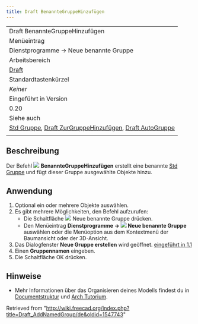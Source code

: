 ```yaml
---
title: Draft BenannteGruppeHinzufügen
---
```

|  |
| --- |
| Draft BenannteGruppeHinzufügen |
| Menüeintrag |
| Dienstprogramme → Neue benannte Gruppe |
| Arbeitsbereich |
| [Draft](/Draft_Workbench/de "Draft Workbench/de") |
| Standardtastenkürzel |
| *Keiner* |
| Eingeführt in Version |
| 0.20 |
| Siehe auch |
| [Std Gruppe](/Std_Group/de "Std Group/de"), [Draft ZurGruppeHinzufügen](/Draft_AddToGroup/de "Draft AddToGroup/de"), [Draft AutoGruppe](/Draft_AutoGroup/de "Draft AutoGroup/de") |
|  |

## Beschreibung

Der Befehl ![](/images/Draft_AddNamedGroup.svg) **BenannteGruppeHinzufügen** erstellt eine benannte [Std Gruppe](/Std_Group/de "Std Group/de") und fügt dieser Gruppe ausgewählte Objekte hinzu.

## Anwendung

1. Optional ein oder mehrere Objekte auswählen.
2. Es gibt mehrere Möglichkeiten, den Befehl aufzurufen:
   * Die Schaltfläche ![](/images/Draft_AddNamedGroup.svg) Neue benannte Gruppe drücken.
   * Den Menüeintrag **Dienstprogramme → ![](/images/Draft_AddNamedGroup.svg) Neue benannte Gruppe** auswählen oder die Menüoption aus dem Kontextmenü der Baumansicht oder der 3D-Ansicht.
3. Das Dialogfenster **Neue Gruppe erstellen** wird geöffnet. [eingeführt in 1.1](/Release_notes_1.1/de "Release notes 1.1/de")
4. Einen **Gruppennamen** eingeben.
5. Die Schaltfläche OK drücken.

## Hinweise

* Mehr Informationen über das Organisieren deines Modells findest du in [Documentstruktur](/Document_structure/de "Document structure/de") und [Arch Tutorium](/Arch_tutorial/de#Organizing_your_model "Arch tutorial/de").

Retrieved from "<http://wiki.freecad.org/index.php?title=Draft_AddNamedGroup/de&oldid=1547743>"
